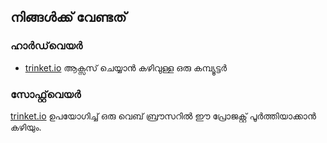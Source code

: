 ## നിങ്ങൾക്ക് വേണ്ടത്

### ഹാർഡ്‌വെയർ

+ [ trinket.io](https://trinket.io) ആക്സസ് ചെയ്യാൻ കഴിവുള്ള ഒരു കമ്പ്യൂട്ടർ

### സോഫ്റ്റ്‌വെയർ

[ trinket.io](https://trinket.io) ഉപയോഗിച്ച് ഒരു വെബ് ബ്രൗസറിൽ ഈ പ്രോജക്റ്റ് പൂർത്തിയാക്കാൻ കഴിയും.